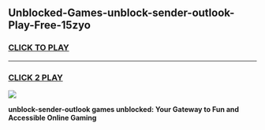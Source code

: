 
## Unblocked-Games-unblock-sender-outlook-Play-Free-15zyo
<h3>
<a href="https://premium76.site?title=unblock-sender-outlook&ref=23A">CLICK TO PLAY</a></h3>
<hr>

<h3>
<a href="https://premium76.site?title=unblock-sender-outlook&ref=23A">CLICK 2 PLAY</a>
  
</h3>

<a href="https://premium76.site?title=unblock-sender-outlook&ref=23A"><img src="https://clearcache.store/games.png"></a>


**unblock-sender-outlook games unblocked: Your Gateway to Fun and Accessible Online Gaming**
